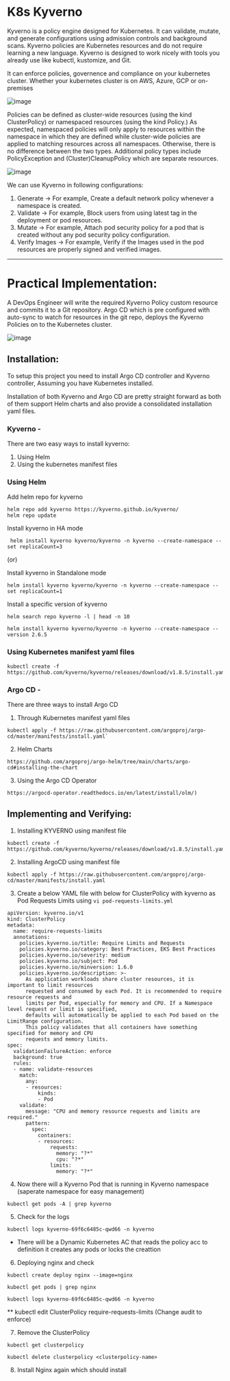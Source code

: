 # K8s Kyverno

Kyverno is a policy engine designed for Kubernetes. It can validate, mutate, and generate configurations using admission controls and background scans. Kyverno policies are Kubernetes resources and do not require learning a new language. Kyverno is designed to work nicely with tools you already use like kubectl, kustomize, and Git. 

It can enforce policies, governence and compliance on your kubernetes cluster. Whether your kubernetes cluster is on AWS, Azure, GCP or on-premises

![image](https://github.com/Pavan-1997/K8s_Kyverno/assets/32020205/fb6b8fa4-0958-4fa4-8647-af7078ea1d72)

Policies can be defined as cluster-wide resources (using the kind ClusterPolicy) or namespaced resources (using the kind Policy.) As expected, namespaced policies will only apply to resources within the namespace in which they are defined while cluster-wide policies are applied to matching resources across all namespaces. Otherwise, there is no difference between the two types. Additional policy types include PolicyException and (Cluster)CleanupPolicy which are separate resources.

![image](https://github.com/Pavan-1997/K8s_Kyverno/assets/32020205/a0a8ad7a-5cdf-4a7d-bf55-2d401194b4c8)


We can use Kyverno in following configurations:

1. Generate -> For example, Create a default network policy whenever a namespace is created.
2. Validate -> For example, Block users from using latest tag in the deployment or pod resources.
3. Mutate -> For example, Attach pod security policy for a pod that is created without any pod security policy configuration.
4. Verify Images -> For example, Verify if the Images used in the pod resources are properly signed and verified images.

---

# Practical Implementation: 

A DevOps Engineer will write the required Kyverno Policy custom resource and commits it to a Git repository. Argo CD which is pre configured with auto-sync to watch for resources in the git repo, deploys the Kyverno Policies on to the Kubernetes cluster.

![image](https://github.com/Pavan-1997/K8s_Kyverno/assets/32020205/cbe59150-4be2-4896-9a25-a41d3c750a4c)

## Installation:

To setup this project you need to install Argo CD controller and Kyverno controller, Assuming you have Kubernetes installed.

Installation of both Kyverno and Argo CD are pretty straight forward as both of them support Helm charts and also provide a consolidated 
installation yaml files. 

### Kyverno - 

There are two easy ways to install kyverno:

1. Using Helm
2. Using the kubernetes manifest files

### Using Helm 

Add helm repo for kyverno 

```
helm repo add kyverno https://kyverno.github.io/kyverno/
helm repo update
```

Install kyverno in HA mode

```
 helm install kyverno kyverno/kyverno -n kyverno --create-namespace --set replicaCount=3
```

(or)

Install kyverno in Standalone mode

```
helm install kyverno kyverno/kyverno -n kyverno --create-namespace --set replicaCount=1
```

Install a specific version of kyverno

```
helm search repo kyverno -l | head -n 10
```

```
helm install kyverno kyverno/kyverno -n kyverno --create-namespace --version 2.6.5
```

### Using Kubernetes manifest yaml files

```
kubectl create -f https://github.com/kyverno/kyverno/releases/download/v1.8.5/install.yaml
```

### Argo CD -

There are three ways to install Argo CD

1. Through Kubernetes manifest yaml files
```
kubectl apply -f https://raw.githubusercontent.com/argoproj/argo-cd/master/manifests/install.yaml`
```
2. Helm Charts
```
https://github.com/argoproj/argo-helm/tree/main/charts/argo-cd#installing-the-chart
```
3. Using the Argo CD Operator
```
https://argocd-operator.readthedocs.io/en/latest/install/olm/)
```
## Implementing and Verifying:

1. Installing KYVERNO using manifest file
```
kubectl create -f https://github.com/kyverno/kyverno/releases/download/v1.8.5/install.yaml
```


2. Installing ArgoCD using manifest file
```
kubectl apply -f https://raw.githubusercontent.com/argoproj/argo-cd/master/manifests/install.yaml
```


3. Create a below YAML file with below for ClusterPolicy with kyverno as Pod Requests Limits using `vi pod-requests-limits.yml`
```
apiVersion: kyverno.io/v1
kind: ClusterPolicy
metadata:
  name: require-requests-limits
  annotations:
    policies.kyverno.io/title: Require Limits and Requests
    policies.kyverno.io/category: Best Practices, EKS Best Practices
    policies.kyverno.io/severity: medium
    policies.kyverno.io/subject: Pod
    policies.kyverno.io/minversion: 1.6.0
    policies.kyverno.io/description: >-
      As application workloads share cluster resources, it is important to limit resources
      requested and consumed by each Pod. It is recommended to require resource requests and
      limits per Pod, especially for memory and CPU. If a Namespace level request or limit is specified,
      defaults will automatically be applied to each Pod based on the LimitRange configuration.
      This policy validates that all containers have something specified for memory and CPU
      requests and memory limits.
spec:
  validationFailureAction: enforce
  background: true
  rules:
  - name: validate-resources
    match:
      any:
      - resources:
          kinds:
          - Pod
    validate:
      message: "CPU and memory resource requests and limits are required."
      pattern:
        spec:
          containers:
          - resources:
              requests:
                memory: "?*"
                cpu: "?*"
              limits:
                memory: "?*"
```			


4. Now there will a Kyverno Pod that is running in Kyverno namespace (saperate namespace for easy management)
```
kubectl get pods -A | grep kyverno
```


5. Check for the logs 
```
kubectl logs kyverno-69f6c6485c-qwd66 -n kyverno 
```
* There will be a Dynamic Kubernetes AC that reads the policy acc to definition it creates any pods or locks the creattion


6. Deploying nginx and check 
```
kubectl create deploy nginx --image=nginx
```
```
kubectl get pods | grep nginx
```
```
kubectl logs kyverno-69f6c6485c-qwd66 -n kyverno 
```
** kubectl edit ClusterPolicy require-requests-limits (Change audit to enforce) 


7. Remove the ClusterPolicy 
```
kubectl get clusterpolicy
```
```
kubectl delete clusterpolicy <clusterpolicy-name>
```


8. Install Nginx again which should install 

